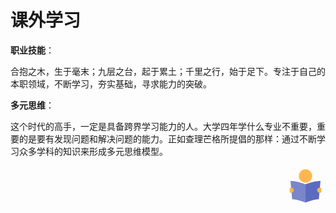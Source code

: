 # 课外学习

**职业技能**：

合抱之木，生于毫末；九层之台，起于累土；千里之行，始于足下。专注于自己的本职领域，不断学习，夯实基础，寻求能力的突破。

**多元思维**：

这个时代的高手，一定是具备跨界学习能力的人。大学四年学什么专业不重要，重要的是要有发现问题和解决问题的能力。正如查理芒格所提倡的那样：通过不断学习众多学科的知识来形成多元思维模型。

<div style="text-align: right">
  <svg t="1636363623817" class="icon" viewBox="0 0 1024 1024" version="1.1" xmlns="http://www.w3.org/2000/svg" p-id="2697" width="64" height="64"><path d="M853.333333 853.333333c-147.2 0-341.333333 85.333333-341.333333 85.333334V469.333333s192-85.333333 384-85.333333l-42.666667 469.333333z" fill="#5C6BC0" p-id="2698"></path><path d="M170.666667 853.333333c147.2 0 341.333333 85.333333 341.333333 85.333334V469.333333s-192-85.333333-384-85.333333l42.666667 469.333333z" fill="#7986CB" p-id="2699"></path><path d="M512 256m-170.666667 0a170.666667 170.666667 0 1 0 341.333334 0 170.666667 170.666667 0 1 0-341.333334 0Z" fill="#FFB74D" p-id="2700"></path><path d="M874.666667 682.666667h21.333333c12.8 0 21.333333-8.533333 21.333333-21.333334v-85.333333c0-12.8-8.533333-21.333333-21.333333-21.333333h-21.333333c-36.266667 0-64 27.733333-64 64s27.733333 64 64 64zM149.333333 554.666667H128c-12.8 0-21.333333 8.533333-21.333333 21.333333v85.333333c0 12.8 8.533333 21.333333 21.333333 21.333334h21.333333c36.266667 0 64-27.733333 64-64s-27.733333-64-64-64z" fill="#FFB74D" p-id="2701"></path></svg>
</div>
